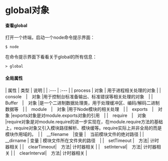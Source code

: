 # global对象

#### 查看global

打开一个终端，启动一个node命令提示界面：

```
$ node
```

在命令提示界面下看看关于global的所有信息：

```
> global 
```

#### 全局属性

| 属性 | 类型 | 说明 |
| :--- | :--- |
| process | 对象 | 用于进程相关处理的对象 |
|　console　|　对象 |用于控制台标准备输出、标准错误等相关处理的对象　|
|　Buffer　|　对象 |是一个二进制数据处理类，用于处理缓冲区、编码/解码二进制数据等　|
|　module　|　对象 |用于Node模块的相关处理　|
|　exports　|　对象 |exports对象是对module.exports对象的引用　|
|　require　|　对象 |require对象是对module.require的进一步实现在，在module.require方法的基础上，require对象又引入模块路径解析、模块缓等。require实际上并非全局的而是模块作用域的。　|
|　__filename　|变量 |　当前模块文件的绝对路径 |
|　__dirname | 变量 | 模块文件所在文件夹的路径　|
|　setTimeout |　方法| 计时器相关 |
|　clearTimeout|　方法| 计时器相关 |
|　setInterval|　方法| 计时器相关 |
|　clearInterval|　方法| 计时器相关 |





















